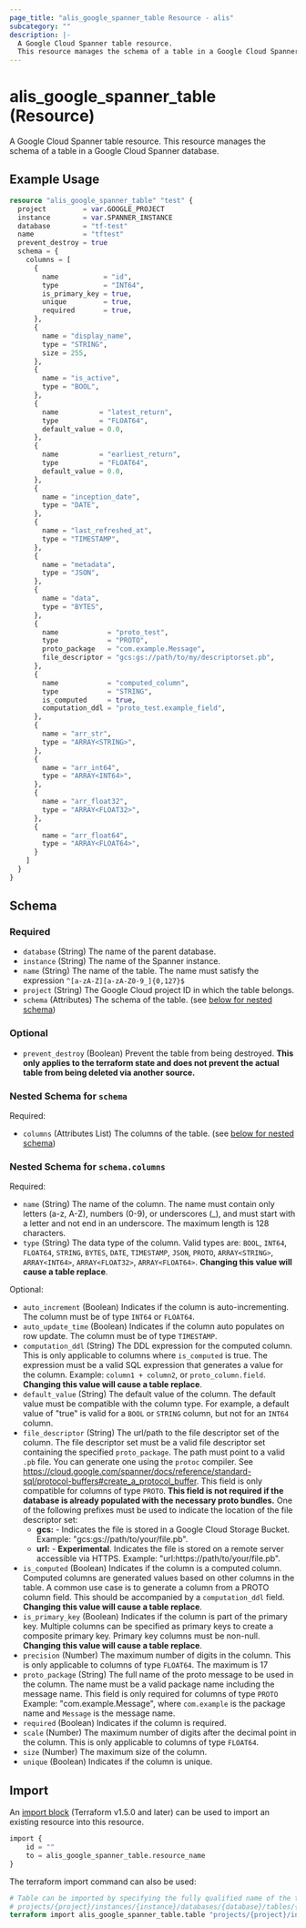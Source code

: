 ```yaml
---
page_title: "alis_google_spanner_table Resource - alis"
subcategory: ""
description: |-
  A Google Cloud Spanner table resource.
  This resource manages the schema of a table in a Google Cloud Spanner database.
---
```


# alis_google_spanner_table (Resource)

A Google Cloud Spanner table resource.
This resource manages the schema of a table in a Google Cloud Spanner database.



## Example Usage

```terraform
resource "alis_google_spanner_table" "test" {
  project         = var.GOOGLE_PROJECT
  instance        = var.SPANNER_INSTANCE
  database        = "tf-test"
  name            = "tftest"
  prevent_destroy = true
  schema = {
    columns = [
      {
        name           = "id",
        type           = "INT64",
        is_primary_key = true,
        unique         = true,
        required       = true,
      },
      {
        name = "display_name",
        type = "STRING",
        size = 255,
      },
      {
        name = "is_active",
        type = "BOOL",
      },
      {
        name          = "latest_return",
        type          = "FLOAT64",
        default_value = 0.0,
      },
      {
        name          = "earliest_return",
        type          = "FLOAT64",
        default_value = 0.0,
      },
      {
        name = "inception_date",
        type = "DATE",
      },
      {
        name = "last_refreshed_at",
        type = "TIMESTAMP",
      },
      {
        name = "metadata",
        type = "JSON",
      },
      {
        name = "data",
        type = "BYTES",
      },
      {
        name            = "proto_test",
        type            = "PROTO",
        proto_package   = "com.example.Message",
        file_descriptor = "gcs:gs://path/to/my/descriptorset.pb",
      },
      {
        name            = "computed_column",
        type            = "STRING",
        is_computed     = true,
        computation_ddl = "proto_test.example_field",
      },
      {
        name = "arr_str",
        type = "ARRAY<STRING>",
      },
      {
        name = "arr_int64",
        type = "ARRAY<INT64>",
      },
      {
        name = "arr_float32",
        type = "ARRAY<FLOAT32>",
      },
      {
        name = "arr_float64",
        type = "ARRAY<FLOAT64>",
      }
    ]
  }
}
```



<!-- schema generated by tfplugindocs -->
## Schema

### Required

- `database` (String) The name of the parent database.
- `instance` (String) The name of the Spanner instance.
- `name` (String) The name of the table.
The name must satisfy the expression `^[a-zA-Z][a-zA-Z0-9_]{0,127}$`
- `project` (String) The Google Cloud project ID in which the table belongs.
- `schema` (Attributes) The schema of the table. (see [below for nested schema](#nestedatt--schema))

### Optional

- `prevent_destroy` (Boolean) Prevent the table from being destroyed.
**This only applies to the terraform state and does not prevent the actual table from being deleted via another source.**

<a id="nestedatt--schema"></a>
### Nested Schema for `schema`

Required:

- `columns` (Attributes List) The columns of the table. (see [below for nested schema](#nestedatt--schema--columns))

<a id="nestedatt--schema--columns"></a>
### Nested Schema for `schema.columns`

Required:

- `name` (String) The name of the column.
The name must contain only letters (a-z, A-Z), numbers (0-9), or underscores (_), and must start with a letter and not end in an underscore.
The maximum length is 128 characters.
- `type` (String) The data type of the column.
Valid types are: `BOOL`, `INT64`, `FLOAT64`, `STRING`, `BYTES`, `DATE`, `TIMESTAMP`, `JSON`, `PROTO`, `ARRAY<STRING>`, `ARRAY<INT64>`, `ARRAY<FLOAT32>`, `ARRAY<FLOAT64>`.
**Changing this value will cause a table replace**.

Optional:

- `auto_increment` (Boolean) Indicates if the column is auto-incrementing.
The column must be of type `INT64` or `FLOAT64`.
- `auto_update_time` (Boolean) Indicates if the column auto populates on row update.
The column must be of type `TIMESTAMP`.
- `computation_ddl` (String) The DDL expression for the computed column.
This is only applicable to columns where `is_computed` is true.
The expression must be a valid SQL expression that generates a value for the column.
Example: `column1 + column2`, or `proto_column.field`.
**Changing this value will cause a table replace**.
- `default_value` (String) The default value of the column.
The default value must be compatible with the column type.
For example, a default value of "true" is valid for a `BOOL` or `STRING` column, but not for an `INT64` column.
- `file_descriptor` (String) The url/path to the file descriptor set of the column.
The file descriptor set must be a valid file descriptor set containing the specified `proto_package`.
The path must point to a valid `.pb` file.
You can generate one using the `protoc` compiler. See https://cloud.google.com/spanner/docs/reference/standard-sql/protocol-buffers#create_a_protocol_buffer.
This field is only compatible for columns of type `PROTO`.
**This field is not required if the database is already populated with the necessary proto bundles.**
One of the following prefixes must be used to indicate the location of the file descriptor set:
	- **gcs:** - Indicates the file is stored in a Google Cloud Storage Bucket.
	Example: "gcs:gs://path/to/your/file.pb".
	- **url:** - **Experimental**. Indicates the file is stored on a remote server accessible via HTTPS.
	Example: "url:https://path/to/your/file.pb".
- `is_computed` (Boolean) Indicates if the column is a computed column.
Computed columns are generated values based on other columns in the table.
A common use case is to generate a column from a PROTO column field.
This should be accompanied by a `computation_ddl` field.
**Changing this value will cause a table replace**.
- `is_primary_key` (Boolean) Indicates if the column is part of the primary key.
Multiple columns can be specified as primary keys to create a composite primary key.
Primary key columns must be non-null.
**Changing this value will cause a table replace**.
- `precision` (Number) The maximum number of digits in the column.
This is only applicable to columns of type `FLOAT64`.
The maximum is 17
- `proto_package` (String) The full name of the proto message to be used in the column.
The name must be a valid package name including the message name.
This field is only required for columns of type `PROTO`
Example: "com.example.Message", where `com.example` is the package name and `Message` is the message name.
- `required` (Boolean) Indicates if the column is required.
- `scale` (Number) The maximum number of digits after the decimal point in the column.
This is only applicable to columns of type `FLOAT64`.
- `size` (Number) The maximum size of the column.
- `unique` (Boolean) Indicates if the column is unique.



## Import

An [import block](https://developer.hashicorp.com/terraform/language/import) (Terraform v1.5.0 and later) can be used to import an existing resource into this resource.

```tf
import {
    id = ""
    to = alis_google_spanner_table.resource_name
}
```

The terraform import command can also be used:

```terraform
# Table can be imported by specifying the fully qualified name of the table
# projects/{project}/instances/{instance}/databases/{database}/tables/{table}
terraform import alis_google_spanner_table.table "projects/{project}/instances/{instance}/databases/{database}/tables/{table}"
```


